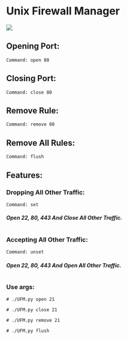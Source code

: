 # Unix Firewall Manager
![](https://github.com/ER-hamed/iptable-manager/raw/main/Screenshot.png)
## Opening Port:

```
Command: open 80
```


## Closing Port:
```
Command: close 80
```


## Remove Rule:
```
Command: remove 80
```


## Remove All Rules:
```
Command: flush
```



## Features:
### Dropping All Other Traffic:
```
Command: set
```

##### Open 22, 80, 443 And Close All Other Traffic.
#

### Accepting All Other Traffic:
```
Command: unset
```

##### Open 22, 80, 443 And Open All Other Traffic.
#
 
### Use args:
```
# ./UFM.py open 21
```
```
# ./UFM.py close 21
```
```
# ./UFM.py remove 21
```
```
# ./UFM.py flush
```
